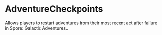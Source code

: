 # AdventureCheckpoints
 Allows players to restart adventures from their most recent act after failure in Spore: Galactic Adventures..

